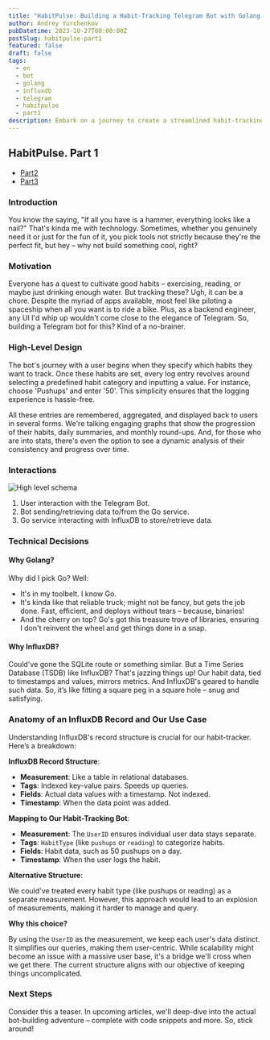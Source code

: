 ```yaml
---
title: "HabitPulse: Building a Habit-Tracking Telegram Bot with Golang and InfluxDB. Part 1"
author: Andrey Yurchenkov
pubDatetime: 2023-10-27T00:00:00Z
postSlug: habitpulse-part1
featured: false
draft: false
tags:
  - en
  - bot
  - golang
  - influxdb
  - telegram
  - habitpulse
  - part1
description: Embark on a journey to create a streamlined habit-tracking Telegram bot with Golang and InfluxDB. This article breaks down the design choices, from the simplicity of Telegram's interface to the power of time-series data, setting the stage for a hands-on coding adventure in subsequent pieces.
---
```


## HabitPulse. Part 1

- [Part2](habitpulse-part2)
- [Part3](habitpulse-part3)

### Introduction

You know the saying, "If all you have is a hammer, everything looks like a nail?" That's kinda me with technology. Sometimes, whether you genuinely need it or just for the fun of it, you pick tools not strictly because they're the perfect fit, but hey – why not build something cool, right?

### Motivation

Everyone has a quest to cultivate good habits – exercising, reading, or maybe just drinking enough water. But tracking these? Ugh, it can be a chore. Despite the myriad of apps available, most feel like piloting a spaceship when all you want is to ride a bike. Plus, as a backend engineer, any UI I'd whip up wouldn't come close to the elegance of Telegram. So, building a Telegram bot for this? Kind of a no-brainer.

### High-Level Design

The bot's journey with a user begins when they specify which habits they want to track. Once these habits are set, every log entry revolves around selecting a predefined habit category and inputting a value. For instance, choose 'Pushups' and enter '50'. This simplicity ensures that the logging experience is hassle-free.

All these entries are remembered, aggregated, and displayed back to users in several forms. We're talking engaging graphs that show the progression of their habits, daily summaries, and monthly round-ups. And, for those who are into stats, there's even the option to see a dynamic analysis of their consistency and progress over time.

### Interactions

![High level schema](@assets/habitpulse/high-level-design.png)

1. User interaction with the Telegram Bot.
2. Bot sending/retrieving data to/from the Go service.
3. Go service interacting with InfluxDB to store/retrieve data.

### Technical Decisions

#### Why Golang?

Why did I pick Go? Well:

- It's in my toolbelt. I know Go.
- It's kinda like that reliable truck; might not be fancy, but gets the job done. Fast, efficient, and deploys without tears – because, binaries!
- And the cherry on top? Go's got this treasure trove of libraries, ensuring I don't reinvent the wheel and get things done in a snap.

#### Why InfluxDB?

Could've gone the SQLite route or something similar. But a Time Series Database (TSDB) like InfluxDB? That's jazzing things up! Our habit data, tied to timestamps and values, mirrors metrics. And InfluxDB's geared to handle such data. So, it’s like fitting a square peg in a square hole – snug and satisfying.

### Anatomy of an InfluxDB Record and Our Use Case

Understanding InfluxDB's record structure is crucial for our habit-tracker. Here’s a breakdown:

**InfluxDB Record Structure**:

- **Measurement**: Like a table in relational databases.
- **Tags**: Indexed key-value pairs. Speeds up queries.
- **Fields**: Actual data values with a timestamp. Not indexed.
- **Timestamp**: When the data point was added.

**Mapping to Our Habit-Tracking Bot**:

- **Measurement**: The `UserID` ensures individual user data stays separate.
- **Tags**: `HabitType` (like `pushups` or `reading`) to categorize habits.
- **Fields**: Habit data, such as 50 pushups on a day.
- **Timestamp**: When the user logs the habit.

**Alternative Structure**:

We could've treated every habit type (like pushups or reading) as a separate measurement. However, this approach would lead to an explosion of measurements, making it harder to manage and query.

**Why this choice?**

By using the `UserID` as the measurement, we keep each user's data distinct. It simplifies our queries, making them user-centric. While scalability might become an issue with a massive user base, it's a bridge we'll cross when we get there. The current structure aligns with our objective of keeping things uncomplicated.

### Next Steps

Consider this a teaser. In upcoming articles, we'll deep-dive into the actual bot-building adventure – complete with code snippets and more. So, stick around!

